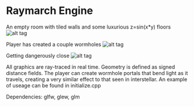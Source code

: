 # Raymarch Engine

An empty room with tiled walls and some luxurious z=sin(x*y) floors
![alt tag](http://i.imgur.com/n5JWmFI.png)

Player has created a couple wormholes
![alt tag](http://i.imgur.com/iwVP7II.png)

Getting dangerously close
![alt tag](http://i.imgur.com/R8AOVm9.png)

All graphics are ray-traced in real time. Geometry is defined as signed distance fields.
The player can create wormhole portals that bend light as it travels, creating a very similar effect to that seen in interstellar. 
An example of useage can be found in initialize.cpp

Dependencies: glfw, glew, glm
